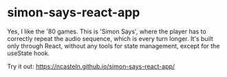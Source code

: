 # simon-says-react-app

Yes, I like the '80 games. This is 'Simon Says', where the player has to correctly repeat the audio sequence, which is every turn longer. It's built only through React, without any tools for state management, except for the useState hook.

Try it out: https://ncasteln.github.io/simon-says-react-app/
